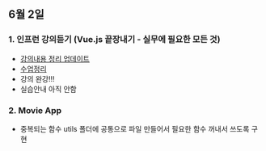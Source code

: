 ## 6월 2일
### 1. 인프런 강의듣기 (Vue.js 끝장내기 - 실무에 필요한 모든 것)
- [강의내용 정리 업데이트](https://github.com/leemyungju9347/TIL/blob/master/Vue/Vue.js%20%EB%81%9D%EC%9E%A5%EB%82%B4%EA%B8%B0%20-%20%EC%8B%A4%EB%AC%B4%EC%97%90%20%ED%95%84%EC%9A%94%ED%95%9C%20%EB%AA%A8%EB%93%A0%20%EA%B2%83.md)
- [수업정리](https://github.com/leemyungju9347/vue-til/blob/15_unit-test/summary.md)
- 강의 완강!!!
-  실습안내 아직 안함
### 2. Movie App
- 중복되는 함수 utils 폴더에 공통으로 파일 만들어서 필요한 함수 꺼내서 쓰도록 구현
